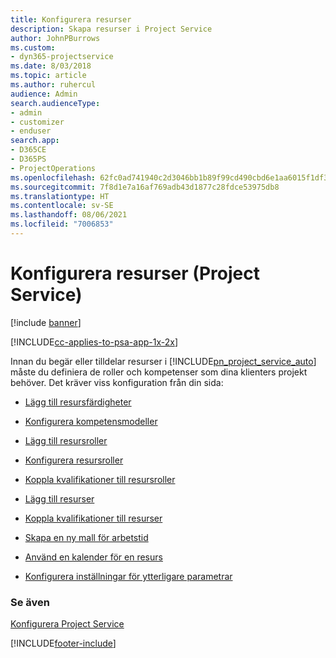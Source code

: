 ```yaml
---
title: Konfigurera resurser
description: Skapa resurser i Project Service
author: JohnPBurrows
ms.custom:
- dyn365-projectservice
ms.date: 8/03/2018
ms.topic: article
ms.author: ruhercul
audience: Admin
search.audienceType:
- admin
- customizer
- enduser
search.app:
- D365CE
- D365PS
- ProjectOperations
ms.openlocfilehash: 62fc0ad741940c2d3046bb1b89f99cd490cbd6e1aa6015f1df3b92afb2f107ff
ms.sourcegitcommit: 7f8d1e7a16af769adb43d1877c28fdce53975db8
ms.translationtype: HT
ms.contentlocale: sv-SE
ms.lasthandoff: 08/06/2021
ms.locfileid: "7006853"
---
```

# <a name="set-up-resources-project-service"></a>Konfigurera resurser (Project Service)

[!include [banner](../includes/psa-now-project-operations.md)]

[!INCLUDE[cc-applies-to-psa-app-1x-2x](../includes/cc-applies-to-psa-app-1x-2x.md)]

Innan du begär eller tilldelar resurser i [!INCLUDE[pn_project_service_auto](../includes/pn-project-service-auto.md)] måste du definiera de roller och kompetenser som dina klienters projekt behöver. Det kräver viss konfiguration från din sida:  
  
-   [Lägg till resursfärdigheter](../psa/add-resource-skills.md)  
  
-   [Konfigurera kompetensmodeller](../psa/set-up-proficiency-models.md)  
  
-   [Lägg till resursroller](../psa/add-resource-roles.md)  
  
-   [Konfigurera resursroller](../psa/configure-resource-roles.md)  
  
-   [Koppla kvalifikationer till resursroller](../psa/associate-skills-with-resource-roles.md)  
  
-   [Lägg till resurser](../psa/add-resources.md)  
  
-   [Koppla kvalifikationer till resurser](../psa/associate-skills-with-resources.md)  
  
-   [Skapa en ny mall för arbetstid](../psa/create-work-hours-template.md)  
  
-   [Använd en kalender för en resurs](../psa/apply-calendar-resource.md)  
  
-   [Konfigurera inställningar för ytterligare parametrar](../psa/configure-additional-parameters-settings.md)  
  
### <a name="see-also"></a>Se även  
 [Konfigurera Project Service](../psa/configure.md)


[!INCLUDE[footer-include](../includes/footer-banner.md)]